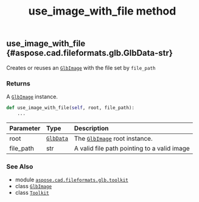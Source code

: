 ﻿---
title: use_image_with_file method
second_title: Aspose.CAD for Python via .NET API References
description: 
type: docs
weight: 160
url: /python-net/aspose.cad.fileformats.glb.toolkit/toolkit/use_image_with_file/
is_root: false
---

## use_image_with_file {#aspose.cad.fileformats.glb.GlbData-str}

Creates or reuses an [`GlbImage`](/cad/python-net/aspose.cad.fileformats.glb/glbimage) with the file set by `file_path`


### Returns 


A [`GlbImage`](/cad/python-net/aspose.cad.fileformats.glb/glbimage) instance.


```python
def use_image_with_file(self, root, file_path):
    ...
```


| Parameter | Type | Description |
| :- | :- | :- |
| root | [`GlbData`](/cad/python-net/aspose.cad.fileformats.glb/glbdata) | The [`GlbImage`](/cad/python-net/aspose.cad.fileformats.glb/glbimage) root instance. |
| file_path | str | A valid file path pointing to a valid image |



### See Also
* module [`aspose.cad.fileformats.glb.toolkit`](../../)
* class [`GlbImage`](/cad/python-net/aspose.cad.fileformats.glb/glbimage)
* class [`Toolkit`](/cad/python-net/aspose.cad.fileformats.glb.toolkit/toolkit)
